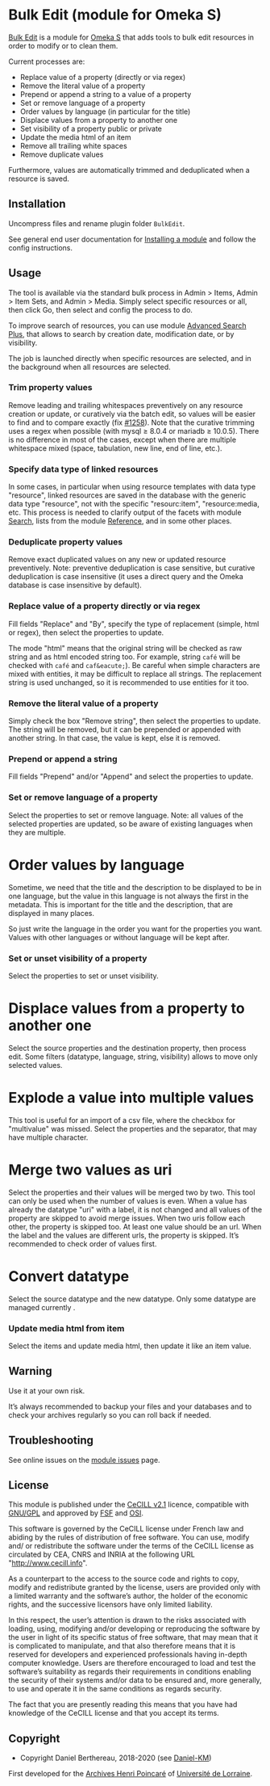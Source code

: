 Bulk Edit (module for Omeka S)
==============================

[Bulk Edit] is a module for [Omeka S] that adds tools to bulk edit resources in
order to modify or to clean them.

Current processes are:

- Replace value of a property (directly or via regex)
- Remove the literal value of a property
- Prepend or append a string to a value of a property
- Set or remove language of a property
- Order values by language (in particular for the title)
- Displace values from a property to another one
- Set visibility of a property public or private
- Update the media html of an item
- Remove all trailing white spaces
- Remove duplicate values

Furthermore, values are automatically trimmed and deduplicated when a resource
is saved.


Installation
------------

Uncompress files and rename plugin folder `BulkEdit`.

See general end user documentation for [Installing a module] and follow the
config instructions.


Usage
-----

The tool is available via the standard bulk process in Admin > Items, Admin > Item Sets,
and Admin > Media. Simply select specific resources or all, then click Go, then
select and config the process to do.

To improve search of resources, you can use module [Advanced Search Plus], that
allows to search by creation date, modification date, or by visibility.

The job is launched directly when specific resources are selected, and in the
background when all resources are selected.

### Trim property values

Remove leading and trailing whitespaces preventively on any resource creation or
update, or curatively via the batch edit, so values will be easier to find and
to compare exactly (fix [#1258]). Note that the curative trimming uses a regex
when possible (with mysql ≥ 8.0.4 or mariadb ≥ 10.0.5). There is no difference
in most of the cases, except when there are multiple whitespace mixed (space,
tabulation, new line, end of line, etc.).

### Specify data type of linked resources

In some cases, in particular when using resource templates with data type "resource",
linked resources are saved in the database with the generic data type "resource",
not with the specific "resourc:item", "resource:media, etc.
This process is needed to clarify output of the facets with module [Search],
lists from the module [Reference], and in some other places.

### Deduplicate property values

Remove exact duplicated values on any new or updated resource preventively.
Note: preventive deduplication is case sensitive, but curative deduplication is
case insensitive (it uses a direct query and the Omeka database is case
insensitive by default).

### Replace value of a property directly or via regex

Fill fields "Replace" and "By", specify the type of replacement (simple, html or
regex), then select the properties to update.

The mode "html" means that the original string will be checked as raw string and
as html encoded string too. For example, string `café` will be checked with
`café` and `caf&eacute;`). Be careful when simple characters are mixed with
entities, it may be difficult to replace all strings. The replacement string is
used unchanged, so it is recommended to use entities for it too.

### Remove the literal value of a property

Simply check the box "Remove string", then select the properties to update.
The string will be removed, but it can be prepended or appended with another
string. In that case, the value is kept, else it is removed.

### Prepend or append a string

Fill fields "Prepend" and/or "Append" and select the properties to update.

### Set or remove language of a property

Select the properties to set or remove language.
Note: all values of the selected properties are updated, so be aware of existing
languages when they are multiple.

# Order values by language

Sometime, we need that the title and the description to be displayed to be in
one language, but the value in this language is not always the first in the
metadata. This is important for the title and the description, that are
displayed in many places.

So just write the language in the order you want for the properties you want.
Values with other languages or without language will be kept after.

### Set or unset visibility of a property

Select the properties to set or unset visibility.

# Displace values from a property to another one

Select the source properties and the destination property, then process edit.
Some filters (datatype, language, string, visibility) allows to move only
selected values.

# Explode a value into multiple values

This tool is useful for an import of a csv file, where the checkbox for "multivalue"
was missed. Select the properties and the separator, that may have multiple
character.

# Merge two values as uri

Select the properties and their values will be merged two by two. This tool can
only be used when the number of values is even. When a value has already the
datatype "uri" with a label, it is not changed and all values of the property
are skipped to avoid merge issues. When two uris follow each other, the property
is skipped too. At least one value should be an url. When the label and the
values are different urls, the property is skipped. It’s recommended to check
order of values first.

# Convert datatype

Select the source datatype and the new datatype. Only some datatype are managed
currently .

### Update media html from item

Select the items and update media html, then update it like an item value.


Warning
-------

Use it at your own risk.

It’s always recommended to backup your files and your databases and to check
your archives regularly so you can roll back if needed.


Troubleshooting
---------------

See online issues on the [module issues] page.


License
-------

This module is published under the [CeCILL v2.1] licence, compatible with
[GNU/GPL] and approved by [FSF] and [OSI].

This software is governed by the CeCILL license under French law and abiding by
the rules of distribution of free software. You can use, modify and/ or
redistribute the software under the terms of the CeCILL license as circulated by
CEA, CNRS and INRIA at the following URL "http://www.cecill.info".

As a counterpart to the access to the source code and rights to copy, modify and
redistribute granted by the license, users are provided only with a limited
warranty and the software’s author, the holder of the economic rights, and the
successive licensors have only limited liability.

In this respect, the user’s attention is drawn to the risks associated with
loading, using, modifying and/or developing or reproducing the software by the
user in light of its specific status of free software, that may mean that it is
complicated to manipulate, and that also therefore means that it is reserved for
developers and experienced professionals having in-depth computer knowledge.
Users are therefore encouraged to load and test the software’s suitability as
regards their requirements in conditions enabling the security of their systems
and/or data to be ensured and, more generally, to use and operate it in the same
conditions as regards security.

The fact that you are presently reading this means that you have had knowledge
of the CeCILL license and that you accept its terms.


Copyright
---------

* Copyright Daniel Berthereau, 2018-2020 (see [Daniel-KM])

First developed for the [Archives Henri Poincaré] of [Université de Lorraine].


[Bulk Edit]: https://github.com/Daniel-KM/Omeka-S-module-BulkEdit
[Omeka S]: https://omeka.org/s
[Installing a module]: https://omeka.org/s/docs/user-manual/modules/#installing-modules
[Advanced Search Plus]: https://github.com/Daniel-KM/Omeka-S-module-AdvancedSearchPlus
[#1258]: https://github.com/omeka/omeka-s/issues/1258
[Search]: https://github.com/Daniel-KM/Omeka-S-module-Search
[Reference]: https://github.com/Daniel-KM/Omeka-S-module-Reference
[module issues]: https://github.com/Daniel-KM/Omeka-S-module-BulkEdit/issues
[CeCILL v2.1]: https://www.cecill.info/licences/Licence_CeCILL_V2.1-en.html
[GNU/GPL]: https://www.gnu.org/licenses/gpl-3.0.html
[FSF]: https://www.fsf.org
[OSI]: http://opensource.org
[Archives Henri Poincaré]: https://poincare.univ-lorraine.fr
[Université de Lorraine]: https://www.univ-lorraine.fr
[Daniel-KM]: https://github.com/Daniel-KM "Daniel Berthereau"
